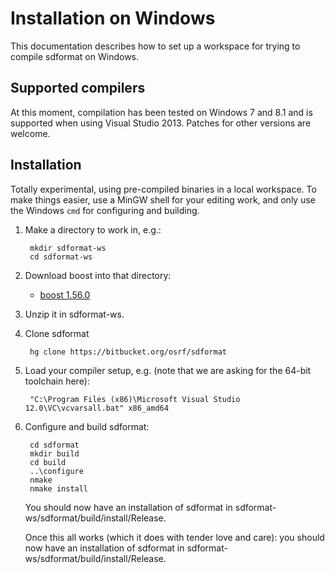 # Installation on Windows

This documentation describes how to set up a workspace for trying to compile sdformat on Windows.

## Supported compilers

At this moment, compilation has been tested on Windows 7 and 8.1 and is supported 
when using Visual Studio 2013. Patches for other versions are welcome.

## Installation

Totally experimental, using pre-compiled binaries in a local workspace.  To
make things easier, use a MinGW shell for your editing work, and only use the
Windows `cmd` for configuring and building.

1. Make a directory to work in, e.g.:

        mkdir sdformat-ws
        cd sdformat-ws

1. Download boost into that directory:

    - [boost 1.56.0](http://packages.osrfoundation.org/win32/deps/boost_1_56_0.zip)

1. Unzip it in sdformat-ws.

1. Clone sdformat

        hg clone https://bitbucket.org/osrf/sdformat

1. Load your compiler setup, e.g. (note that we are asking for the 64-bit toolchain here):

        "C:\Program Files (x86)\Microsoft Visual Studio 12.0\VC\vcvarsall.bat" x86_amd64

1. Configure and build sdformat:

        cd sdformat
        mkdir build
        cd build
        ..\configure
        nmake
        nmake install

    You should now have an installation of sdformat in sdformat-ws/sdformat/build/install/Release.

    Once this all works (which it does with tender love and care): you should now have an installation of sdformat in sdformat-ws/sdformat/build/install/Release.
